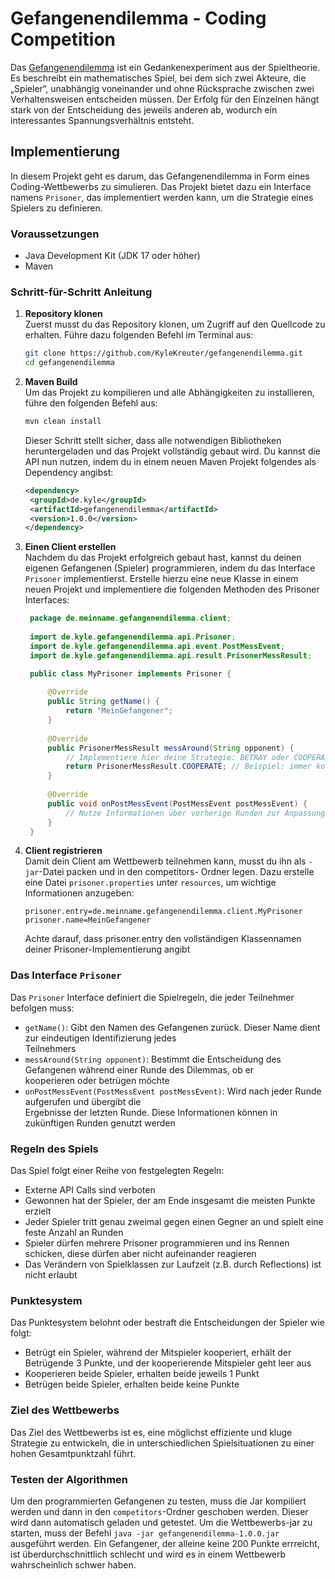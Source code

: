 # Gefangenendilemma - Coding Competition

Das [Gefangenendilemma](https://de.wikipedia.org/wiki/Gefangenendilemma) ist ein Gedankenexperiment aus der Spieltheorie. Es beschreibt ein mathematisches Spiel,
bei dem sich zwei Akteure, die „Spieler“, unabhängig voneinander und ohne Rücksprache zwischen zwei  
Verhaltensweisen entscheiden müssen. Der Erfolg für den Einzelnen hängt stark von der Entscheidung des 
jeweils anderen ab, wodurch ein interessantes Spannungsverhältnis entsteht.

## Implementierung

In diesem Projekt geht es darum, das Gefangenendilemma in Form eines Coding-Wettbewerbs zu simulieren. Das
Projekt bietet dazu ein Interface namens `Prisoner`, das implementiert werden kann, um die Strategie eines Spielers
zu definieren.

### Voraussetzungen

* Java Development Kit (JDK 17 oder höher)
* Maven

### Schritt-für-Schritt Anleitung

1. **Repository klonen**  
   Zuerst musst du das Repository klonen, um Zugriff auf den Quellcode zu erhalten. Führe dazu folgenden Befehl
   im Terminal aus:

   ```sh
   git clone https://github.com/KyleKreuter/gefangenendilemma.git
   cd gefangenendilemma
   ```

2. **Maven Build**  
   Um das Projekt zu kompilieren und alle Abhängigkeiten zu installieren, führe den folgenden Befehl aus:
   ```sh
   mvn clean install
   ```
   Dieser Schritt stellt sicher, dass alle notwendigen Bibliotheken heruntergeladen und das Projekt vollständig gebaut
   wird. Du kannst die API nun nutzen, indem du in einem neuen Maven Projekt folgendes als Dependency angibst:
   ```xml
   <dependency>
    <groupId>de.kyle</groupId>
    <artifactId>gefangenendilemma</artifactId>
    <version>1.0.0</version>
   </dependency>
   ```
   
3. **Einen Client erstellen**  
   Nachdem du das Projekt erfolgreich gebaut hast, kannst du deinen eigenen Gefangenen (Spieler) programmieren,
   indem du das Interface `Prisoner` implementierst. Erstelle hierzu eine neue Klasse in einem neuen Projekt und
   implementiere die folgenden Methoden des Prisoner Interfaces:
   ```java
    package de.meinname.gefangenendilemma.client;
    
    import de.kyle.gefangenendilemma.api.Prisoner;
    import de.kyle.gefangenendilemma.api.event.PostMessEvent;
    import de.kyle.gefangenendilemma.api.result.PrisonerMessResult;

    public class MyPrisoner implements Prisoner {
    
        @Override
        public String getName() {
            return "MeinGefangener";
        }
    
        @Override
        public PrisonerMessResult messAround(String opponent) {
            // Implementiere hier deine Strategie: BETRAY oder COOPERATE
            return PrisonerMessResult.COOPERATE; // Beispiel: immer kooperieren
        }
    
        @Override
        public void onPostMessEvent(PostMessEvent postMessEvent) {
            // Nutze Informationen über vorherige Runden zur Anpassung deiner Strategie
        }
    }
   ```
   
4. **Client registrieren**  
   Damit dein Client am Wettbewerb teilnehmen kann, musst du ihn als `-jar`-Datei packen und in den competitors-
   Ordner legen. Dazu erstelle eine Datei `prisoner.properties` unter `resources`, um wichtige Informationen anzugeben:
   ```properties
   prisoner.entry=de.meinname.gefangenendilemma.client.MyPrisoner
   prisoner.name=MeinGefangener
   ```
   Achte darauf, dass prisoner.entry den vollständigen Klassennamen deiner Prisoner-Implementierung angibt

### Das Interface `Prisoner`
Das `Prisoner` Interface definiert die Spielregeln, die jeder Teilnehmer befolgen muss:  
* `getName()`: Gibt den Namen des Gefangenen zurück. Dieser Name dient zur eindeutigen Identifizierung jedes   
  Teilnehmers
* `messAround(String opponent)`: Bestimmt die Entscheidung des Gefangenen während einer Runde des Dilemmas, ob er  
  kooperieren oder betrügen möchte
* `onPostMessEvent(PostMessEvent postMessEvent)`: Wird nach jeder Runde aufgerufen und übergibt die  
  Ergebnisse der letzten Runde. Diese Informationen können in zukünftigen Runden genutzt werden

### Regeln des Spiels
Das Spiel folgt einer Reihe von festgelegten Regeln:
* Externe API Calls sind verboten
* Gewonnen hat der Spieler, der am Ende insgesamt die meisten Punkte erzielt
* Jeder Spieler tritt genau zweimal gegen einen Gegner an und spielt eine feste Anzahl an Runden
* Spieler dürfen mehrere Prisoner programmieren und ins Rennen schicken, diese dürfen aber nicht aufeinander reagieren
* Das Verändern von Spielklassen zur Laufzeit (z.B. durch Reflections) ist nicht erlaubt

### Punktesystem
Das Punktesystem belohnt oder bestraft die Entscheidungen der Spieler wie folgt:
* Betrügt ein Spieler, während der Mitspieler kooperiert, erhält der Betrügende 3 Punkte, und der kooperierende
  Mitspieler geht leer aus
* Kooperieren beide Spieler, erhalten beide jeweils 1 Punkt
* Betrügen beide Spieler, erhalten beide keine Punkte

### Ziel des Wettbewerbs
Das Ziel des Wettbewerbs ist es, eine möglichst effiziente und kluge Strategie zu entwickeln, die in unterschiedlichen Spielsituationen zu einer hohen Gesamtpunktzahl führt.


### Testen der Algorithmen
Um den programmierten Gefangenen zu testen, muss die Jar kompiliert werden und dann in den `competitors`-Ordner
geschoben werden. Dieser wird dann automatisch geladen und getestet. Um die Wettbewerbs-jar zu starten, muss der Befehl
`java -jar gefangenendilemma-1.0.0.jar` ausgeführt werden. Ein Gefangener, der alleine keine 200 Punkte errreicht, ist 
überdurchschnittlich schlecht und wird es in einem Wettbewerb wahrscheinlich schwer haben.
